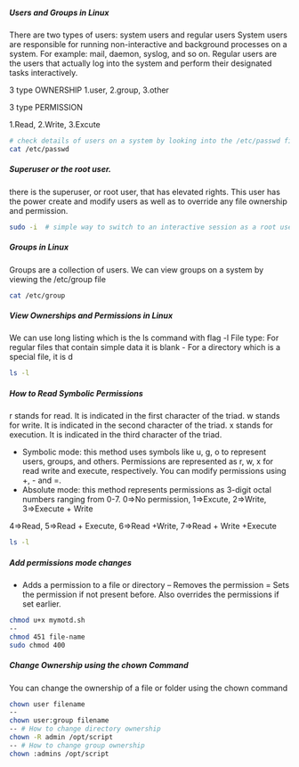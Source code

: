 
##### Users and Groups in Linux
There are two types of users: system users and regular users
System users are responsible for running non-interactive and background processes on a system. For example: mail, daemon, syslog, and so on.
Regular users are the users that actually log into the system and perform their designated tasks interactively.

3 type OWNERSHIP
1.user, 2.group, 3.other

3 type PERMISSION

1.Read, 2.Write, 3.Excute

``````sh
# check details of users on a system by looking into the /etc/passwd file
cat /etc/passwd

``````
##### Superuser or the root user.
there is the superuser, or root user, that has elevated rights.
This user has the power create and modify users as well as to override any file ownership and permission.
``````sh
sudo -i  # simple way to switch to an interactive session as a root users

``````
##### Groups in Linux
 Groups are a collection of users.
 We can view groups on a system by viewing the /etc/group file
``````sh
cat /etc/group

``````
##### View Ownerships and Permissions in Linux
We can use long listing which is the ls command with flag -l
File type:
For regular files that contain simple data it is blank -
For a directory which is a special file, it is d
``````sh
ls -l

``````
##### How to Read Symbolic Permissions
r stands for read. It is indicated in the first character of the triad.
w stands for write. It is indicated in the second character of the triad.
x stands for execution. It is indicated in the third character of the triad.

- Symbolic mode: this method uses symbols like u, g, o to represent users, groups, and others. Permissions are represented as  r, w, x for read write and execute, respectively. You can modify permissions using +, - and =.
- Absolute mode: this method represents permissions as 3-digit octal numbers ranging from 0-7.
0=>No permission, 1=>Excute, 2=>Write, 3=>Execute + Write

4=>Read, 5=>Read + Execute, 6=>Read +Write, 7=>Read + Write +Execute

``````sh
ls -l

``````
##### Add permissions mode changes
+	Adds a permission to a file or directory
–	Removes the permission
=	Sets the permission if not present before. Also overrides the permissions if set earlier.

``````sh
chmod u+x mymotd.sh
--
chmod 451 file-name
sudo chmod 400

``````
##### Change Ownership using the chown Command

You can change the ownership of a file or folder using the chown command

``````sh
chown user filename
--
chown user:group filename
-- # How to change directory ownership
chown -R admin /opt/script
-- # How to change group ownership
chown :admins /opt/script
``````